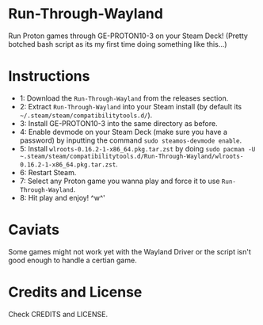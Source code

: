 # Run-Through-Wayland
Run Proton games through GE-PROTON10-3 on your Steam Deck!
(Pretty botched bash script as its my first time doing something like this...)

# Instructions
* 1: Download the ``Run-Through-Wayland`` from the releases section.
* 2: Extract ``Run-Through-Wayland`` into your Steam install (by default its ``~/.steam/steam/compatibilitytools.d/``).
* 3: Install GE-PROTON10-3 into the same directory as before.
* 4: Enable devmode on your Steam Deck (make sure you have a password) by inputting the command ``sudo steamos-devmode enable``.
* 5: Install ``wlroots-0.16.2-1-x86_64.pkg.tar.zst`` by doing ``sudo pacman -U ~.steam/steam/compatibilitytools.d/Run-Through-Wayland/wlroots-0.16.2-1-x86_64.pkg.tar.zst``.
* 6: Restart Steam.
* 7: Select any Proton game you wanna play and force it to use ``Run-Through-Wayland``.
* 8: Hit play and enjoy! ^w^'

# Caviats
Some games might not work yet with the Wayland Driver or the script isn't good enough to handle a certian game.

# Credits and License
Check CREDITS and LICENSE.
